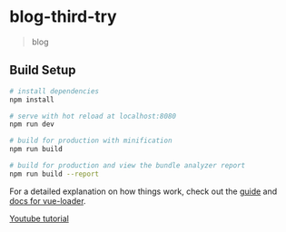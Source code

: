 # blog-third-try

> blog

## Build Setup

``` bash
# install dependencies
npm install

# serve with hot reload at localhost:8080
npm run dev

# build for production with minification
npm run build

# build for production and view the bundle analyzer report
npm run build --report
```

For a detailed explanation on how things work, check out the [guide](http://vuejs-templates.github.io/webpack/) and [docs for vue-loader](http://vuejs.github.io/vue-loader).

[Youtube tutorial](https://www.youtube.com/watch?v=xwx4ua056Nc&index=17&list=PL55RiY5tL51qxUbODJG9cgrsVd7ZHbPrt)
